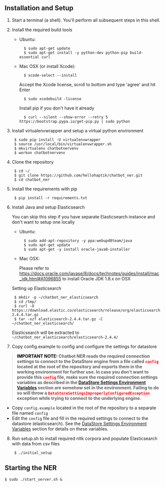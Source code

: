 ## Installation and Setup

1. Start a terminal (a shell). You'll perform all subsequent steps in this shell.
2. Install the required build tools

 	- Ubuntu:

 	        $ sudo apt-get update
 	        $ sudo apt-get install -y python-dev python-pip build-essential curl

	- Mac OSX (or install Xcode):

		    $ xcode-select --install
		
		Accept the Xcode license, scroll to bottom and type 'agree' and hit Enter
		
		    $ sudo xcodebuild -license
		
		Install pip if you don't have it already
		
		    $ curl --silent --show-error --retry 5 https://bootstrap.pypa.io/get-pip.py | sudo python


3. Install virtualenvwrapper and setup a virtual python environment

        $ sudo pip install -U virtualenvwrapper
        $ source /usr/local/bin/virtualenvwrapper.sh
        $ mkvirtualenv chatbotnervenv
        $ workon chatbotnervenv
        
4. Clone the repository

		$ cd ~/
        $ git clone https://github.com/hellohaptik/chatbot_ner.git
		$ cd chatbot_ner
		
5. Install the requirements with pip

		$ pip install -r requirements.txt

6. Install Java and setup Elasticsearch

	You can skip this step if you have separate Elasticsearch instance and don't want to setup one locally
	
	- Ubuntu:

	        $ sudo add-apt-repository -y ppa:webupd8team/java
	        $ sudo apt-get update
	        $ sudo apt-get -y install oracle-java8-installer
	
	- Mac OSX:

		Please refer to https://docs.oracle.com/javase/8/docs/technotes/guides/install/mac_jdk.html#A1096855 to install Oracle JDK 1.8.x on OSX
		     
   Setting up Elasticsearch
   
        $ mkdir -p ~/chatbot_ner_elasticsearch
        $ cd /tmp/
        $ curl -O https://download.elastic.co/elasticsearch/release/org/elasticsearch/distribution/tar/elasticsearch/2.4.4/elasticsearch-2.4.4.tar.gz
        $ tar -xzf elasticsearch-2.4.4.tar.gz -C ~/chatbot_ner_elasticsearch/

	Elasticsearch will be extracted to `~/chatbot_ner_elasticsearch/elasticsearch-2.4.4/`
        
	
7. Copy config.example to config and configure the settings for datastore

> **<span style="color:black"> IMPORTANT NOTE:</span> Chatbot NER reads the required connection settings to connect to the DataStore engine from a file called <span style="color:red">`config`</span> located at the root of the repository and exports them in the working environment for further use. In case you don't want to provide this <span style="color:red">`config`</span> file, make sure the required connection settings variables as described in the [DataStore Settings Environment Variables](#dseve) section are somehow set in the environment. Failing to do so will throw a <span style="color:red">`DataStoreSettingsImproperlyConfiguredException`</span> exception while trying to connect to the underlying engine.**
   
   - Copy `config.example` located in the root of the repository to a separate file named `config`
   - Edit the `config` file and fill in the required settings to connect to the datastore (elasticsearch). See the [DataStore Settings Environment Variables](#dseve) section for details on these variables.


8. Run setup.sh to install required nltk corpora and populate Elasticsearch with data from csv files

        $ ./initial_setup
        
        
## Starting the NER

    $ sudo ./start_server.sh &
  
